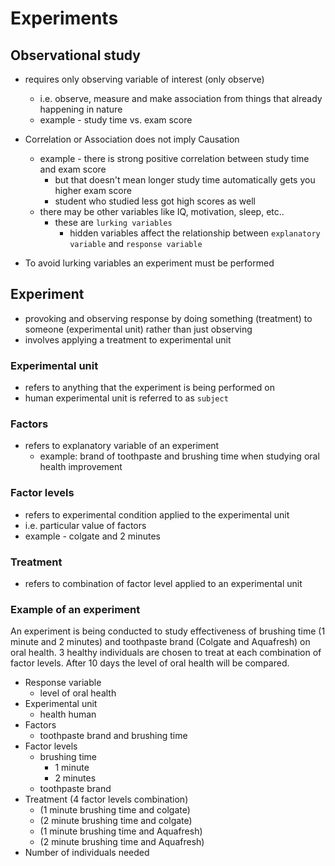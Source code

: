 # Experiments

## Observational study

* requires only observing variable of interest (only observe)
  * i.e. observe, measure and make association from things that already happening in nature
  * example - study time vs. exam score

* Correlation or Association does not imply Causation
  * example - there is strong positive correlation between study time and exam score
    * but that doesn't mean longer study time automatically gets you higher exam score
    * student who studied less got high scores as well
  * there may be other variables like IQ, motivation, sleep, etc..
    * these are `lurking variables`
      * hidden variables affect the relationship between `explanatory variable` and `response variable`
* To avoid lurking variables an experiment must be performed

## Experiment

* provoking and observing response by doing something (treatment) to someone (experimental unit) rather than just observing
* involves applying a treatment to experimental unit

### Experimental unit

* refers to anything that the experiment is being performed on
* human experimental unit is referred to as `subject`

### Factors

* refers to explanatory variable of an experiment
  * example: brand of toothpaste and brushing time when studying oral health improvement

### Factor levels

* refers to experimental condition applied to the experimental unit
* i.e. particular value of factors
* example - colgate and 2 minutes

### Treatment

* refers to combination of factor level applied to an experimental unit

### Example of an experiment

An experiment is being conducted to study effectiveness of brushing time (1 minute and 2 minutes) and toothpaste brand (Colgate and Aquafresh) on oral health. 3 healthy individuals are chosen to treat at each combination of factor levels. After 10 days the level of oral health will be compared.

* Response variable
  * level of oral health
* Experimental unit
  * health human
* Factors
  * toothpaste brand and brushing time
* Factor levels
  * brushing time
    * 1 minute
    * 2 minutes
  * toothpaste brand
* Treatment (4 factor levels combination)
  * (1 minute brushing time and colgate)
  * (2 minute brushing time and colgate)
  * (1 minute brushing time and Aquafresh)
  * (2 minute brushing time and Aquafresh)
* Number of individuals needed

